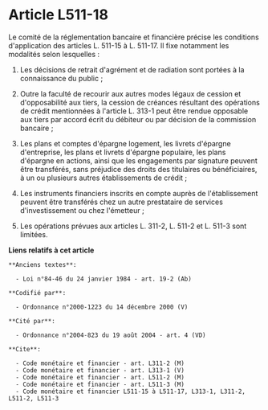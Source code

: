 # Article L511-18

Le comité de la réglementation bancaire et financière précise les conditions d'application des articles L. 511-15 à L.
511-17. Il fixe notamment les modalités selon lesquelles :

1. Les décisions de retrait d'agrément et de radiation sont portées à la connaissance du public ;

2. Outre la faculté de recourir aux autres modes légaux de cession et d'opposabilité aux tiers, la cession de créances
résultant des opérations de crédit mentionnées à l'article L. 313-1 peut être rendue opposable aux tiers par accord écrit du
débiteur ou par décision de la commission bancaire ;

3. Les plans et comptes d'épargne logement, les livrets d'épargne d'entreprise, les plans et livrets d'épargne populaire, les
plans d'épargne en actions, ainsi que les engagements par signature peuvent être transférés, sans préjudice des droits des
titulaires ou bénéficiaires, à un ou plusieurs autres établissements de crédit ;

4. Les instruments financiers inscrits en compte auprès de l'établissement peuvent être transférés chez un autre prestataire
de services d'investissement ou chez l'émetteur ;

5. Les opérations prévues aux articles L. 311-2, L. 511-2 et L. 511-3 sont limitées.

**Liens relatifs à cet article**

	**Anciens textes**:

	  - Loi n°84-46 du 24 janvier 1984 - art. 19-2 (Ab)

	**Codifié par**:

	  - Ordonnance n°2000-1223 du 14 décembre 2000 (V)

	**Cité par**:

	  - Ordonnance n°2004-823 du 19 août 2004 - art. 4 (VD)

	**Cite**:

	  - Code monétaire et financier - art. L311-2 (M)
	  - Code monétaire et financier - art. L313-1 (V)
	  - Code monétaire et financier - art. L511-2 (M)
	  - Code monétaire et financier - art. L511-3 (M)
	  - Code monétaire et financier L511-15 à L511-17, L313-1, L311-2, L511-2, L511-3
